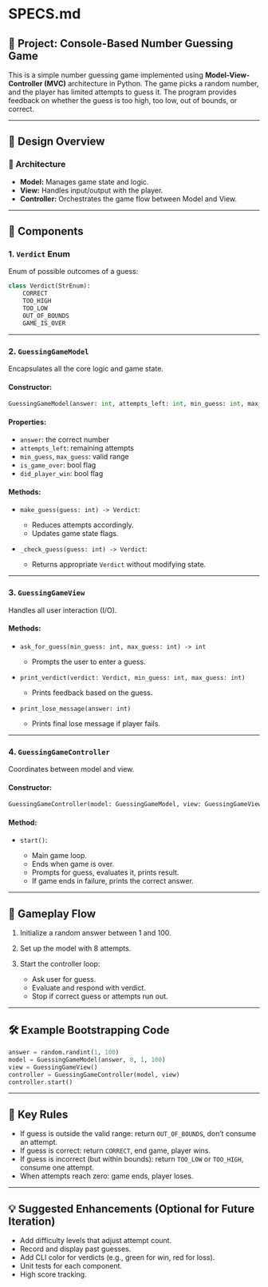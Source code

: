 
# SPECS.md

## 🎯 Project: Console-Based Number Guessing Game

This is a simple number guessing game implemented using **Model-View-Controller (MVC)** architecture in Python. The game picks a random number, and the player has limited attempts to guess it. The program provides feedback on whether the guess is too high, too low, out of bounds, or correct.

---

## 🧠 Design Overview

### 📐 Architecture
- **Model:** Manages game state and logic.
- **View:** Handles input/output with the player.
- **Controller:** Orchestrates the game flow between Model and View.

---

## 🧩 Components

### 1. `Verdict` Enum
Enum of possible outcomes of a guess:
```python
class Verdict(StrEnum):
    CORRECT
    TOO_HIGH
    TOO_LOW
    OUT_OF_BOUNDS
    GAME_IS_OVER
````

---

### 2. `GuessingGameModel`

Encapsulates all the core logic and game state.

#### Constructor:

```python
GuessingGameModel(answer: int, attempts_left: int, min_guess: int, max_guess: int)
```

#### Properties:

* `answer`: the correct number
* `attempts_left`: remaining attempts
* `min_guess`, `max_guess`: valid range
* `is_game_over`: bool flag
* `did_player_win`: bool flag

#### Methods:

* `make_guess(guess: int) -> Verdict`:

  * Reduces attempts accordingly.
  * Updates game state flags.
* `_check_guess(guess: int) -> Verdict`:

  * Returns appropriate `Verdict` without modifying state.

---

### 3. `GuessingGameView`

Handles all user interaction (I/O).

#### Methods:

* `ask_for_guess(min_guess: int, max_guess: int) -> int`

  * Prompts the user to enter a guess.
* `print_verdict(verdict: Verdict, min_guess: int, max_guess: int)`

  * Prints feedback based on the guess.
* `print_lose_message(answer: int)`

  * Prints final lose message if player fails.

---

### 4. `GuessingGameController`

Coordinates between model and view.

#### Constructor:

```python
GuessingGameController(model: GuessingGameModel, view: GuessingGameView)
```

#### Method:

* `start()`:

  * Main game loop.
  * Ends when game is over.
  * Prompts for guess, evaluates it, prints result.
  * If game ends in failure, prints the correct answer.

---

## 🧪 Gameplay Flow

1. Initialize a random answer between 1 and 100.
2. Set up the model with 8 attempts.
3. Start the controller loop:

   * Ask user for guess.
   * Evaluate and respond with verdict.
   * Stop if correct guess or attempts run out.

---

## 🛠 Example Bootstrapping Code

```python
answer = random.randint(1, 100)
model = GuessingGameModel(answer, 8, 1, 100)
view = GuessingGameView()
controller = GuessingGameController(model, view)
controller.start()
```

---

## 🧠 Key Rules

* If guess is outside the valid range: return `OUT_OF_BOUNDS`, don’t consume an attempt.
* If guess is correct: return `CORRECT`, end game, player wins.
* If guess is incorrect (but within bounds): return `TOO_LOW` or `TOO_HIGH`, consume one attempt.
* When attempts reach zero: game ends, player loses.

---

## 💡 Suggested Enhancements (Optional for Future Iteration)

* Add difficulty levels that adjust attempt count.
* Record and display past guesses.
* Add CLI color for verdicts (e.g., green for win, red for loss).
* Unit tests for each component.
* High score tracking.


